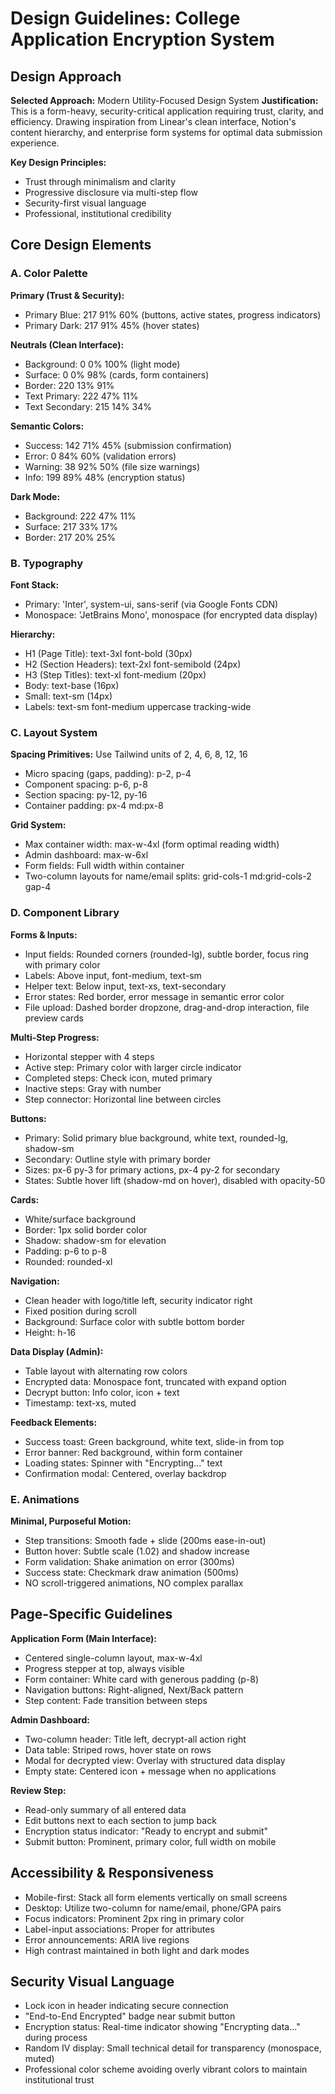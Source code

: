 # Design Guidelines: College Application Encryption System

## Design Approach
**Selected Approach:** Modern Utility-Focused Design System
**Justification:** This is a form-heavy, security-critical application requiring trust, clarity, and efficiency. Drawing inspiration from Linear's clean interface, Notion's content hierarchy, and enterprise form systems for optimal data submission experience.

**Key Design Principles:**
- Trust through minimalism and clarity
- Progressive disclosure via multi-step flow
- Security-first visual language
- Professional, institutional credibility

## Core Design Elements

### A. Color Palette

**Primary (Trust & Security):**
- Primary Blue: 217 91% 60% (buttons, active states, progress indicators)
- Primary Dark: 217 91% 45% (hover states)

**Neutrals (Clean Interface):**
- Background: 0 0% 100% (light mode)
- Surface: 0 0% 98% (cards, form containers)
- Border: 220 13% 91%
- Text Primary: 222 47% 11%
- Text Secondary: 215 14% 34%

**Semantic Colors:**
- Success: 142 71% 45% (submission confirmation)
- Error: 0 84% 60% (validation errors)
- Warning: 38 92% 50% (file size warnings)
- Info: 199 89% 48% (encryption status)

**Dark Mode:**
- Background: 222 47% 11%
- Surface: 217 33% 17%
- Border: 217 20% 25%

### B. Typography

**Font Stack:**
- Primary: 'Inter', system-ui, sans-serif (via Google Fonts CDN)
- Monospace: 'JetBrains Mono', monospace (for encrypted data display)

**Hierarchy:**
- H1 (Page Title): text-3xl font-bold (30px)
- H2 (Section Headers): text-2xl font-semibold (24px)
- H3 (Step Titles): text-xl font-medium (20px)
- Body: text-base (16px)
- Small: text-sm (14px)
- Labels: text-sm font-medium uppercase tracking-wide

### C. Layout System

**Spacing Primitives:** Use Tailwind units of 2, 4, 6, 8, 12, 16
- Micro spacing (gaps, padding): p-2, p-4
- Component spacing: p-6, p-8
- Section spacing: py-12, py-16
- Container padding: px-4 md:px-8

**Grid System:**
- Max container width: max-w-4xl (form optimal reading width)
- Admin dashboard: max-w-6xl
- Form fields: Full width within container
- Two-column layouts for name/email splits: grid-cols-1 md:grid-cols-2 gap-4

### D. Component Library

**Forms & Inputs:**
- Input fields: Rounded corners (rounded-lg), subtle border, focus ring with primary color
- Labels: Above input, font-medium, text-sm
- Helper text: Below input, text-xs, text-secondary
- Error states: Red border, error message in semantic error color
- File upload: Dashed border dropzone, drag-and-drop interaction, file preview cards

**Multi-Step Progress:**
- Horizontal stepper with 4 steps
- Active step: Primary color with larger circle indicator
- Completed steps: Check icon, muted primary
- Inactive steps: Gray with number
- Step connector: Horizontal line between circles

**Buttons:**
- Primary: Solid primary blue background, white text, rounded-lg, shadow-sm
- Secondary: Outline style with primary border
- Sizes: px-6 py-3 for primary actions, px-4 py-2 for secondary
- States: Subtle hover lift (shadow-md on hover), disabled with opacity-50

**Cards:**
- White/surface background
- Border: 1px solid border color
- Shadow: shadow-sm for elevation
- Padding: p-6 to p-8
- Rounded: rounded-xl

**Navigation:**
- Clean header with logo/title left, security indicator right
- Fixed position during scroll
- Background: Surface color with subtle bottom border
- Height: h-16

**Data Display (Admin):**
- Table layout with alternating row colors
- Encrypted data: Monospace font, truncated with expand option
- Decrypt button: Info color, icon + text
- Timestamp: text-xs, muted

**Feedback Elements:**
- Success toast: Green background, white text, slide-in from top
- Error banner: Red background, within form container
- Loading states: Spinner with "Encrypting..." text
- Confirmation modal: Centered, overlay backdrop

### E. Animations

**Minimal, Purposeful Motion:**
- Step transitions: Smooth fade + slide (200ms ease-in-out)
- Button hover: Subtle scale (1.02) and shadow increase
- Form validation: Shake animation on error (300ms)
- Success state: Checkmark draw animation (500ms)
- NO scroll-triggered animations, NO complex parallax

## Page-Specific Guidelines

**Application Form (Main Interface):**
- Centered single-column layout, max-w-4xl
- Progress stepper at top, always visible
- Form container: White card with generous padding (p-8)
- Navigation buttons: Right-aligned, Next/Back pattern
- Step content: Fade transition between steps

**Admin Dashboard:**
- Two-column header: Title left, decrypt-all action right
- Data table: Striped rows, hover state on rows
- Modal for decrypted view: Overlay with structured data display
- Empty state: Centered icon + message when no applications

**Review Step:**
- Read-only summary of all entered data
- Edit buttons next to each section to jump back
- Encryption status indicator: "Ready to encrypt and submit"
- Submit button: Prominent, primary color, full width on mobile

## Accessibility & Responsiveness

- Mobile-first: Stack all form elements vertically on small screens
- Desktop: Utilize two-column for name/email, phone/GPA pairs
- Focus indicators: Prominent 2px ring in primary color
- Label-input associations: Proper for attributes
- Error announcements: ARIA live regions
- High contrast maintained in both light and dark modes

## Security Visual Language

- Lock icon in header indicating secure connection
- "End-to-End Encrypted" badge near submit button
- Encryption status: Real-time indicator showing "Encrypting data..." during process
- Random IV display: Small technical detail for transparency (monospace, muted)
- Professional color scheme avoiding overly vibrant colors to maintain institutional trust